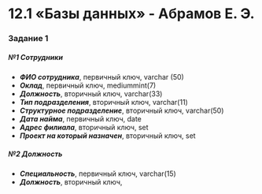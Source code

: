 # 12.1 «Базы данных» - Абрамов Е. Э.

### Задание 1

##### №1 Сотрудники
- ***ФИО сотрудника***, первичный ключ, varchar (50)
- ***Оклад***, первичный ключ, mediummint(7)
- ***Должность***, вторичный ключ, varchar(33)
- ***Тип подразделения***, вторичный ключ, varchar(11)
- ***Структурное подразделение***, вторичный ключ, varchar(50)
- ***Дата найма***, первичный ключ, date
- ***Адрес филиала***, вторичный ключ, set
- ***Проект на который назначен***, вторичный ключ, set

##### №2 Должность
- ***Специальность***, первичный ключ, varchar(15)
- ***Должность***, вторичный ключ, 